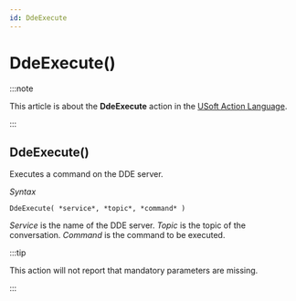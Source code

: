 ```yaml
---
id: DdeExecute
---
```


# DdeExecute()




:::note

This article is about the **DdeExecute** action in the [USoft Action Language](/docs/Task_flow/Action_Language_reference/USoft_Action_Language.md).

:::

## **DdeExecute()**

Executes a command on the DDE server.

*Syntax*

```
DdeExecute( *service*, *topic*, *command* )
```

*Service* is the name of the DDE server. *Topic* is the topic of the conversation. *Command* is the command to be executed.


:::tip

This action will not report that mandatory parameters are missing.

:::

